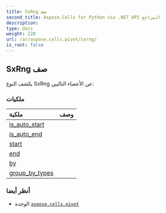 ```yaml
---
title: SxRng صف
second_title: Aspose.Cells for Python via .NET API المراجع
description:
type: docs
weight: 220
url: /ar/aspose.cells.pivot/sxrng/
is_root: false
---
```

##  SxRng صف


يكشف النوع SxRng عن الأعضاء التاليين:

###  ملكيات
| ملكية| وصف|
| :- | :- |
| [is_auto_start](/cells/python-net/ar/aspose.cells.pivot/sxrng/is_auto_start) |  |
| [is_auto_end](/cells/python-net/ar/aspose.cells.pivot/sxrng/is_auto_end) |  |
| [start](/cells/python-net/ar/aspose.cells.pivot/sxrng/start) |  |
| [end](/cells/python-net/ar/aspose.cells.pivot/sxrng/end) |  |
| [by](/cells/python-net/ar/aspose.cells.pivot/sxrng/by) |  |
| [group_by_types](/cells/python-net/ar/aspose.cells.pivot/sxrng/group_by_types) |  |



###  أنظر أيضا
* الوحدة [`aspose.cells.pivot`](..)

